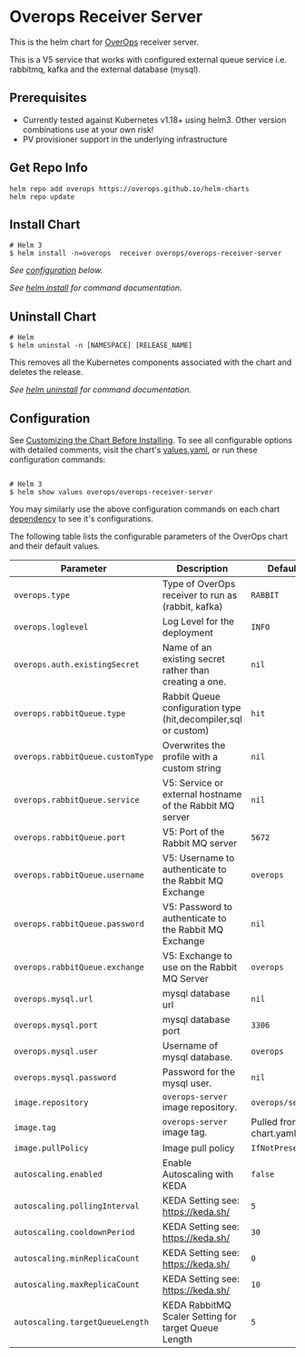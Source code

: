 # Overops Receiver Server
This is the helm chart for [OverOps](https://www.overops.com/) receiver server.

This is a V5 service that works with configured external queue service i.e. rabbitmq, kafka and the external database (mysql).

## Prerequisites

* Currently tested against Kubernetes v1.18+ using helm3. Other version combinations use at your own risk!
* PV provisioner support in the underlying infrastructure

## Get Repo Info
```
helm repo add overops https://overops.github.io/helm-charts
helm repo update
```

## Install Chart
```console
# Helm 3 
$ helm install -n=overops  receiver overops/overops-receiver-server
```

_See [configuration](#configuration) below._

_See [helm install](https://helm.sh/docs/helm/helm_install/) for command documentation._


## Uninstall Chart

```console
# Helm
$ helm uninstal -n [NAMESPACE] [RELEASE_NAME] 

```

This removes all the Kubernetes components associated with the chart and deletes the release.

_See [helm uninstall](https://helm.sh/docs/helm/helm_uninstall/) for command documentation._

## Configuration

See [Customizing the Chart Before Installing](https://helm.sh/docs/intro/using_helm/#customizing-the-chart-before-installing). To see all configurable options with detailed comments, visit the chart's [values.yaml](./values.yaml), or run these configuration commands:

```console

# Helm 3
$ helm show values overops/overops-receiver-server
```

You may similarly use the above configuration commands on each chart [dependency](#dependencies) to see it's configurations.

The following table lists the configurable parameters of the OverOps chart and their default values.

| Parameter                                    | Description                                                                                  | Default                                              |
| -------------------------------------------- | -------------------------------------------------------------------------------------------- | ---------------------------------------------------- |
| `overops.type`                               | Type of OverOps receiver to run as (rabbit, kafka)                                           | `RABBIT`                                             |
| `overops.loglevel`                           | Log Level for the deployment                                                                 | `INFO`                                               |
| `overops.auth.existingSecret`                | Name of an existing secret rather than creating a one.                                       | `nil`                                                |
| `overops.rabbitQueue.type`                   | Rabbit Queue configuration type (hit,decompiler,sql or custom)                               | `hit`                                                |
| `overops.rabbitQueue.customType`             | Overwrites the profile with a custom string                                                  | `nil`                                                |
| `overops.rabbitQueue.service`                | V5: Service or external hostname of the Rabbit MQ server                                     | `nil`                                                |
| `overops.rabbitQueue.port`                   | V5: Port of the Rabbit MQ server                                                             | `5672`                                               |
| `overops.rabbitQueue.username`               | V5: Username to authenticate to the Rabbit MQ Exchange                                       | `overops`                                            |
| `overops.rabbitQueue.password`               | V5: Password to authenticate to the Rabbit MQ Exchange                                       | `nil`                                                |
| `overops.rabbitQueue.exchange`               | V5: Exchange to use on the Rabbit MQ Server                                                  | `overops`                                            |
| `overops.mysql.url`                          | mysql database url                                                                           | `nil`                                                |
| `overops.mysql.port`                         | mysql database port                                                                          | `3306`                                               |
| `overops.mysql.user`                         | Username of mysql database.                                                                  | `overops`                                            |
| `overops.mysql.password`                     | Password for the mysql user.                                                                 | `nil`                                                |
| `image.repository`                           | `overops-server` image repository.                                                           | `overops/server`                                     |
| `image.tag`                                  | `overops-server` image tag.                                                                  |  Pulled from chart.yaml                              |
| `image.pullPolicy`                           | Image pull policy                                                                            | `IfNotPresent`                                       |
| `autoscaling.enabled`                        | Enable Autoscaling with KEDA                                                                 | `false`                                              |
| `autoscaling.pollingInterval`                | KEDA Setting see: https://keda.sh/                                                           | `5`                                                  |
| `autoscaling.cooldownPeriod`                 | KEDA Setting see: https://keda.sh/                                                           | `30`                                                 |
| `autoscaling.minReplicaCount`                | KEDA Setting see: https://keda.sh/                                                           | `0`                                                  |
| `autoscaling.maxReplicaCount`                | KEDA Setting see: https://keda.sh/                                                           | `10`                                                 |
| `autoscaling.targetQueueLength`              | KEDA RabbitMQ Scaler Setting for target Queue Length                                         | `5`                                                  |
